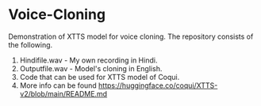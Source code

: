 # Voice-Cloning
Demonstration of XTTS model for voice cloning.
The repository consists of the following.
1. Hindifile.wav - My own recording in Hindi.
2. Outputfile.wav - Model's cloning in English.
3. Code that can be used for XTTS model of Coqui.
4. More info can be found https://huggingface.co/coqui/XTTS-v2/blob/main/README.md
